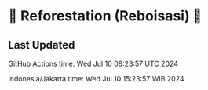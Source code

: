 
# 🌳 Reforestation (Reboisasi) 🌲

## Last Updated

GitHub Actions time: Wed Jul 10 08:23:57 UTC 2024

Indonesia/Jakarta time: Wed Jul 10 15:23:57 WIB 2024
